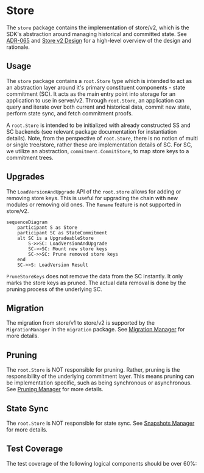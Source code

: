 # Store

The `store` package contains the implementation of store/v2, which is the SDK's
abstraction around managing historical and committed state. See [ADR-065](../../docs/architecture/adr-065-store-v2.md)
and [Store v2 Design](https://docs.google.com/document/d/1l6uXIjTPHOOWM5N4sUUmUfCZvePoa5SNfIEtmgvgQSU/edit#heading=h.nz8dqy6wa4g1) for a high-level overview of the design and rationale.

## Usage

The `store` package contains a `root.Store` type which is intended to act as an
abstraction layer around it's primary constituent components - state commitment (SC). It acts as the main entry point into storage for an
application to use in server/v2. Through `root.Store`, an application can query
and iterate over both current and historical data, commit new state, perform state
sync, and fetch commitment proofs.

A `root.Store` is intended to be initialized with already constructed SS and SC
backends (see relevant package documentation for instantiation details). Note,
from the perspective of `root.Store`, there is no notion of multi or single tree/store,
rather these are implementation details of SC. For SC, we utilize an abstraction, `commitment.CommitStore`,
to map store keys to a commitment trees.

## Upgrades

The `LoadVersionAndUpgrade` API of the `root.store` allows for adding or removing
store keys. This is useful for upgrading the chain with new modules or removing
old ones. The `Rename` feature is not supported in store/v2.

```mermaid
sequenceDiagram
    participant S as Store
    participant SC as StateCommitment
    alt SC is a UpgradeableStore
        S->>SC: LoadVersionAndUpgrade
        SC->>SC: Mount new store keys
        SC->>SC: Prune removed store keys
    end
    SC->>S: LoadVersion Result
```

`PruneStoreKeys` does not remove the data from the SC instantly. It only
marks the store keys as pruned. The actual data removal is done by the pruning
process of the underlying SC.

## Migration

The migration from store/v1 to store/v2 is supported by the `MigrationManager` in
the `migration` package. See [Migration Manager](./migration/README.md) for more details.

## Pruning

The `root.Store` is NOT responsible for pruning. Rather, pruning is the responsibility
of the underlying commitment layer. This means pruning can be implementation specific,
such as being synchronous or asynchronous. See [Pruning Manager](./pruning/README.md) for more details.


## State Sync

The `root.Store` is NOT responsible for state sync. See [Snapshots Manager](./snapshots/README.md)
for more details.

## Test Coverage

The test coverage of the following logical components should be over 60%:
